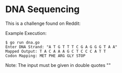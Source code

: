 # DNA Sequencing

This is a challenge found on Reddit: [](https://www.reddit.com/r/dailyprogrammer/comments/2zyipu/20150323_challenge_207_easy_bioinformatics_1_dna/)

Example Execution:
```
$ go run dna.go
Enter DNA Strand: "A T G T T T C G A G G G T A A"
Mapped Output: T A C A A A G C T C C C A T T
Codon Mapping: MET PHE ARG GLY STOP
```

Note: The input must be given in double quotes ""
